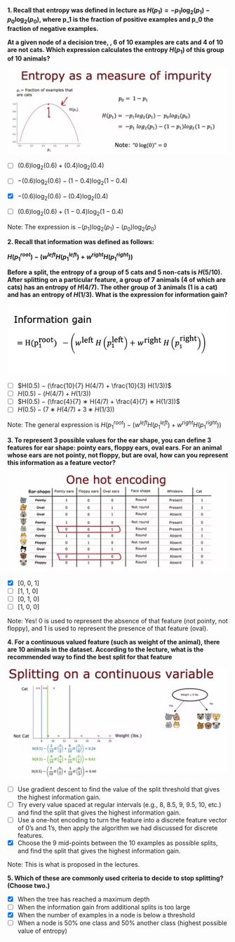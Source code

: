 **1. Recall that entropy was defined in lecture as $H(p_1) = -p_1\log_2(p_1) - p_0\log_2(p_0)$, where p_1 is the fraction of positive examples and p_0 the fraction of negative examples.**

**At a given node of a decision tree, , 6 of 10 examples are cats and 4 of 10 are not cats. Which expression calculates the entropy $H(p_1)$ of this group of 10 animals?**

![](./Imgs/C2W4Q2_Img1.png)

- [ ] $(0.6)\log_2(0.6)+(0.4)\log_2(0.4)$
- [ ] $−(0.6)\log_2(0.6)−(1−0.4)\log_2(1−0.4)$
- [x] $−(0.6)\log_2(0.6)−(0.4)\log_2(0.4)$
- [ ] $(0.6)\log_2(0.6)+(1−0.4)\log_2(1−0.4)$


Note: The expression is $−(p_1)\log_2(p_1)−(p_0)\log_2(p_0)$

**2. Recall that information was defined as follows:** 

**$H(p_1^{root})−(w^{left}H(p_1^{left})+w^{right}H(p_1^{right}))$**

**Before a split, the entropy of a group of 5 cats and 5 non-cats is $H(5/10)$. After splitting on a particular feature, a group of 7 animals (4 of which are cats) has an entropy of $H(4/7)$. The other group of 3 animals (1 is a cat) and has an entropy of $H(1/3)$. What is the expression for information gain?**

![](./Imgs/C2W4Q2_Img2.png)

- [ ] $H(0.5) − (\frac{10}{7} ​H(4/7) + \frac{10}{3}​ H(1/3))$
- [ ] $H(0.5) − (H(4/7) + H(1/3))$
- [ ] $H(0.5) − (\frac{4}{7} ∗ H(4/7) + \frac{4}{7} ∗ H(1/3))$
- [ ] $H(0.5) − (7 ∗ H(4/7) + 3 ∗ H(1/3))$

Note: The general expression is $H(p_1^{root})−(w^{left}H(p_1^{left})+w^{right}H(p_1^{right}))$

**3. To represent 3 possible values for the ear shape, you can define 3 features for ear shape: pointy ears, floppy ears, oval ears. For an animal whose ears are not pointy, not floppy, but are oval, how can you represent this information as a feature vector?**

![](./Imgs/C2W4Q2_Img3.png)

- [x] [0, 0, 1]
- [ ] [1, 1, 0]
- [ ] [0, 1, 0]
- [ ] [1, 0, 0]

Note: Yes! 0 is used to represent the absence of that feature (not pointy, not floppy), and 1 is used to represent the presence of that feature (oval).

**4. For a continuous valued feature (such as weight of the animal), there are 10 animals in the dataset. According to the lecture, what is the recommended way to find the best split for that feature**

![](./Imgs/C2W4Q2_Img4.png)

- [ ] Use gradient descent to find the value of the split threshold that gives the highest information gain.
- [ ] Try every value spaced at regular intervals (e.g., 8, 8.5, 9, 9.5, 10, etc.) and find the split that gives the highest information gain.
- [ ] Use a one-hot encoding to turn the feature into a discrete feature vector of 0’s and 1’s, then apply the algorithm we had discussed for discrete features. 
- [x] Choose the 9 mid-points between the 10 examples as possible splits, and find the split that gives the highest information gain.

Note: This is what is proposed in the lectures.

**5. Which of these are commonly used criteria to decide to stop splitting? (Choose two.)**

- [x] When the tree has reached a maximum depth
- [ ] When the information gain from additional splits is too large
- [x] When the number of examples in a node is below a threshold
- [ ] When a node is 50% one class and 50% another class (highest possible value of entropy)
